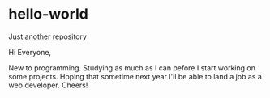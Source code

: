 # hello-world
Just another repository


Hi Everyone, 

New to programming. Studying as much as I can before I start working on some projects. 
Hoping that sometime next year I'll be able to land a job as a web developer. 
Cheers! 
